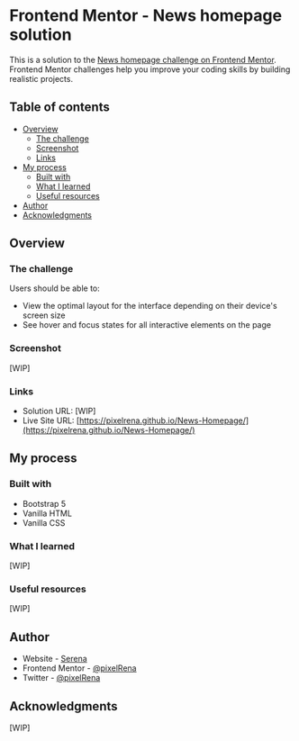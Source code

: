 # Frontend Mentor - News homepage solution

This is a solution to the [News homepage challenge on Frontend Mentor](https://www.frontendmentor.io/challenges/news-homepage-H6SWTa1MFl). Frontend Mentor challenges help you improve your coding skills by building realistic projects. 

## Table of contents

- [Overview](#overview)
  - [The challenge](#the-challenge)
  - [Screenshot](#screenshot)
  - [Links](#links)
- [My process](#my-process)
  - [Built with](#built-with)
  - [What I learned](#what-i-learned)
  - [Useful resources](#useful-resources)
- [Author](#author)
- [Acknowledgments](#acknowledgments)

## Overview

### The challenge

Users should be able to:

- View the optimal layout for the interface depending on their device's screen size
- See hover and focus states for all interactive elements on the page

### Screenshot
[WIP]

### Links

- Solution URL: [WIP]
- Live Site URL: [https://pixelrena.github.io/News-Homepage/](https://pixelrena.github.io/News-Homepage/)

## My process

### Built with

- Bootstrap 5
- Vanilla HTML
- Vanilla CSS

### What I learned
[WIP]

### Useful resources
[WIP]

## Author

- Website - [Serena](https://devserena.herokuapp.com/)
- Frontend Mentor - [@pixelRena](https://www.frontendmentor.io/profile/yourusername)
- Twitter - [@pixelRena](https://twitter.com/pixelRena)

## Acknowledgments
[WIP]

